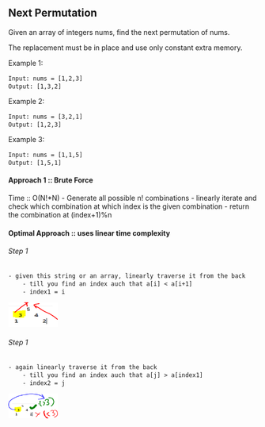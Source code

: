 ## Next Permutation

Given an array of integers nums, find the next permutation of nums.

The replacement must be in place and use only constant extra memory.

Example 1:
```
Input: nums = [1,2,3]
Output: [1,3,2]
```
Example 2:
```
Input: nums = [3,2,1]
Output: [1,2,3]
```
Example 3:
```
Input: nums = [1,1,5]
Output: [1,5,1]
```

#### Approach 1 :: Brute Force
Time :: O(N!*N)
	- Generate all possible n! combinations 
	- linearly iterate and check which combination at which index is the given combination 
	- return the combination at (index+1)%n
	
#### Optimal Approach :: uses linear time complexity
###### Step 1
	- given this string or an array, linearly traverse it from the back
		- till you find an index auch that a[i] < a[i+1]
		- index1 = i

<img src="https://github.com/Akanksha-Singhal/ABC/blob/master/Uploads/next_permutation.PNG" width="100" height="50">

###### Step 1
	- again linearly traverse it from the back
		- till you find an index auch that a[j] > a[index1]
		- index2 = j

<img src="https://github.com/Akanksha-Singhal/ABC/blob/master/Uploads/next_permutation_2.PNG" width="100" height="50">
